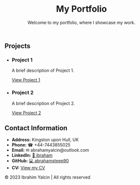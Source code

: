 <!DOCTYPE html>
<html lang="en">
<head>
  <meta charset="utf-8">
  <meta name="viewport" content="width=device-width, initial-scale=1">
 
  <link rel="stylesheet" href="style.css">

</head>
<body>
  <header>
    <h1>My Portfolio</h1>
    <p>Welcome to my portfolio, where I showcase my work.</p>
  </header>
  <main>
    <section id="projects">
      <h2>Projects</h2>
      <ul>
        <li>
          <h3>Project 1</h3>
          <p>A brief description of Project 1.</p>
          <a href="project1.html">View Project 1</a>
        </li>
        <li>
          <h3>Project 2</h3>
          <p>A brief description of Project 2.</p>
          <a href="project2.html">View Project 2</a>
        </li>
      </ul>
    </section>
   <section id="contact">
  <h2>Contact Information</h2>
  <ul>
    <li><strong>Address:</strong> Kingston upon Hull, UK</li>
    <li><strong>Phone:</strong> &#9742; +44-7443855025</li>
    <li><strong>Email:</strong> &#9993; abrahamyalcin@outlook.com</li>
    <li><strong>LinkedIn:</strong> <a href="http://www.linkedin.com/in/ibraham">&#128279; ibraham</a></li>
    <li><strong>GitHub:</strong> <a href="https://github.com/abrahamsteep90">&#128187; abrahamsteep90</a></li>
    <li><strong>CV:</strong> <a href="https://abrahamsteep90.github.io/CV/">View my CV</a></li>
  </ul>
</section>
  </main>
  <footer>
    <p>&copy; 2023 Ibrahim Yalcin | All rights reserved</p>
  </footer>
</body>
</html>
